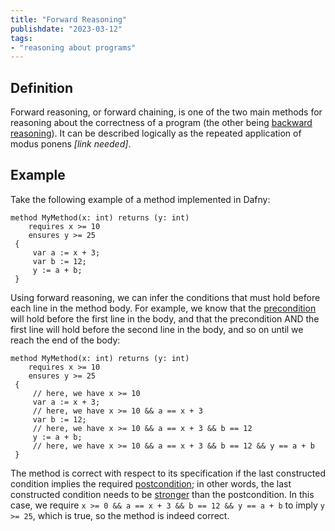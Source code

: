 ```yaml
---
title: "Forward Reasoning"
publishdate: "2023-03-12"
tags:
- "reasoning about programs"
---
```


## Definition
Forward reasoning, or forward chaining, is one of the two main methods for reasoning about the correctness of a program (the other being [backward reasoning](computer-science/backward-reasoning.md)). It can be described logically as the repeated application of modus ponens *\[link needed\]*.

## Example
Take the following example of a method implemented in Dafny:
```
method MyMethod(x: int) returns (y: int)
	requires x >= 10
	ensures y >= 25
 {
	 var a := x + 3;
	 var b := 12;
	 y := a + b;
 }
```
Using forward reasoning, we can infer the conditions that must hold before each line in the method body. For example, we know that the [precondition](computer-science/precondition.md) will hold before the first line in the body, and that the precondition AND the first line will hold before the second line in the body, and so on until we reach the end of the body:
```
method MyMethod(x: int) returns (y: int)
	requires x >= 10
	ensures y >= 25
 {
	 // here, we have x >= 10
	 var a := x + 3;
	 // here, we have x >= 10 && a == x + 3
	 var b := 12;
	 // here, we have x >= 10 && a == x + 3 && b == 12
	 y := a + b;
	 // here, we have x >= 10 && a == x + 3 && b == 12 && y == a + b
 }
```
The method is correct with respect to its specification if the last constructed condition implies the required [postcondition](computer-science/postcondition.md); in other words, the last constructed condition needs to be [stronger](mathematics/predicate.md) than the postcondition. In this case, we require `x >= 0 && a == x + 3 && b == 12 && y == a + b` to imply `y >= 25`, which is true, so the method is indeed correct.